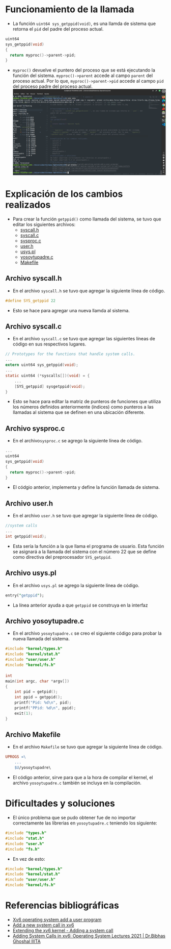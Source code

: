 # Funcionamiento de la llamada
- La función ```uint64 sys_getppid(void)```, es una llamda de sistema que retorna el ```pid``` del padre del proceso actual.
```c
uint64
sys_getppid(void)
{
  return myproc()->parent->pid;
}
```
- ```myproc()``` devuelve el puntero del proceso que se está ejecutando la función del sistema. ```myproc()->parent``` accede al campo ```parent``` del proceso actual. Por lo que, ```myproc()->parent->pid``` accede al campo ```pid``` del proceso padre del proceso actual.
![Imagen](./statics/1.png)

# Explicación de los cambios realizados
- Para crear la función ```getppid()``` como llamada del sistema, se tuvo que editar los siguientes archivos:
  - [syscall.h](#archivo-syscallh)
  - [syscall.c](#archivo-syscallc)
  - [sysproc.c](#archivo-sysprocc)
  - [user.h](#archivo-userh)
  - [usys.pl](#archivo-usyspl)
  - [yosoytupadre.c](#archivo-yosoytupadrec)
  - [Makefile](#archivo-makefile)


## Archivo syscall.h
- En el archivo ```syscall.h``` se tuvo que agregar la siguiente línea de código.
```h
#define SYS_getppid 22
```
- Esto se hace para agregar una nueva llamda al sistema.


## Archivo syscall.c
- En el archivo ```syscall.c``` se tuvo que agregar las siguientes líneas de código en sus respectivos lugares.
```c
// Prototypes for the functions that handle system calls.
...
extern uint64 sys_getppid(void);
...
static uint64 (*syscalls[])(void) = {
    ...
    [SYS_getppid] sysgetppid(void);
}
``` 
- Esto se hace para editar la matriz de punteros de funciones que utiliza los números definidos anteriormente (índices) como punteros a las llamadas al sistema que se definen en una ubicación diferente.


## Archivo sysproc.c
- En el archivo```sysproc.c``` se agrego la siguiente línea de código.
```c
...
uint64
sys_getppid(void)
{
  return myproc()->parent->pid;
}
```
- El códgio anterior, implementa y define la función llamada de sistema.

## Archivo user.h
- En el archivo ```user.h``` se tuvo que agregar la siguiente línea de código.
```c
//system calls
...
int getppid(void);
```
- Esta sería la función a la que llama el programa de usuario. Esta función se asignará a la llamada del sistema con el número 22 que se define como directiva del preprocesador ```SYS_getppid```.


## Archivo usys.pl
- En el archivo ```usys.pl``` se agrego la siguiente línea de código.
```pl
entry("getppid");
```
- La línea anterior ayuda a que ```getppid``` se construya en la interfaz

## Archivo yosoytupadre.c
- En el archivo ```yosoytupadre.c``` se creo el siguiente código para probar la nueva llamada del sistema.
```c
#include "kernel/types.h"
#include "kernel/stat.h"
#include "user/user.h"
#include "kernel/fs.h"

int
main(int argc, char *argv[])
{
    int pid = getpid();
    int ppid = getppid();
    printf("Pid: %d\n", pid);
    printf("PPid: %d\n", ppid);
    exit(1);
}
```


## Archivo Makefile
- En el archivo ```Makefile``` se tuvo que agregar la siguiente línea de código.
```Makefile
UPROGS =\
    ...
    $U/yosoytupadre\
```
- El código anterior, sirve para que a la hora de compilar el kernel, el archivo ```yosoytupadre.c``` también se incluya en la compilación.


# Dificultades y soluciones
- El único problema que se pudo obtener fue de no importar correctamente las librerias en ```yosoytupadre.c``` teniendo los siguiente:
```c
#include "types.h"
#include "stat.h"
#include "user.h"
#include "fs.h"
```
- En vez de esto:
```c
#include "kernel/types.h"
#include "kernel/stat.h"
#include "user/user.h"
#include "kernel/fs.h"
```


# Referencias bibliográficas
- [Xv6 operating system add a user program](https://www.geeksforgeeks.org/xv6-operating-system-add-a-user-program/)
- [Add a new system call in xv6](https://viduniwickramarachchi.medium.com/add-a-new-system-call-in-xv6-5486c2437573)
- [Extending the xv6 kernel - Adding a system call](https://gist.github.com/sMezaOrellana/d5f01422e23ca21025a52be4804d5e07)
- [Adding System Calls in xv6: Operating System Lectures 2021 | Dr.Bibhas Ghoshal IIITA](https://www.youtube.com/watch?v=QtZ7PtedIic&ab_channel=BibhasGhoshal)